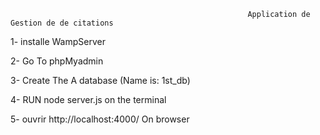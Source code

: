                                                          Application de Gestion de de citations



1- installe WampServer 

2- Go To phpMyadmin

3- Create The A database (Name is: 1st_db)

4- RUN node server.js on the terminal

5- ouvrir http://localhost:4000/ On browser 